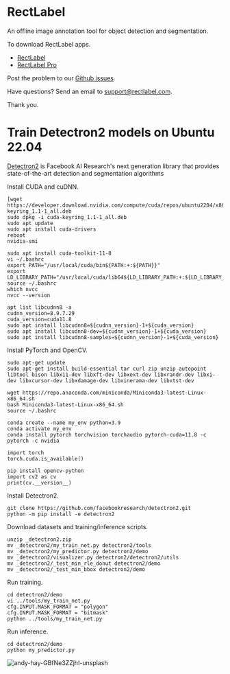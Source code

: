 # RectLabel
An offline image annotation tool for object detection and segmentation.

To download RectLabel apps.
- [RectLabel](https://apps.apple.com/app/id1210181730)
- [RectLabel Pro](https://apps.apple.com/app/id1490990105)

Post the problem to our [Github issues](https://github.com/ryouchinsa/Rectlabel-support/issues).

Have questions? Send an email to support@rectlabel.com.

Thank you.

# Train Detectron2 models on Ubuntu 22.04
[Detectron2](https://github.com/facebookresearch/detectron2) is Facebook AI Research's next generation library that provides state-of-the-art detection and segmentation algorithms

Install CUDA and cuDNN.
```
[wget https://developer.download.nvidia.com/compute/cuda/repos/ubuntu2204/x86_64/cuda-keyring_1.1-1_all.deb
sudo dpkg -i cuda-keyring_1.1-1_all.deb
sudo apt update
sudo apt install cuda-drivers
reboot
nvidia-smi

sudo apt install cuda-toolkit-11-8
vi ~/.bashrc
export PATH="/usr/local/cuda/bin${PATH:+:${PATH}}"
export LD_LIBRARY_PATH="/usr/local/cuda/lib64${LD_LIBRARY_PATH:+:${LD_LIBRARY_PATH}}"
source ~/.bashrc
which nvcc
nvcc --version

apt list libcudnn8 -a
cudnn_version=8.9.7.29
cuda_version=cuda11.8
sudo apt install libcudnn8=${cudnn_version}-1+${cuda_version}
sudo apt install libcudnn8-dev=${cudnn_version}-1+${cuda_version}
sudo apt install libcudnn8-samples=${cudnn_version}-1+${cuda_version}
```

Install PyTorch and OpenCV.
```
sudo apt-get update
sudo apt-get install build-essential tar curl zip unzip autopoint libtool bison libx11-dev libxft-dev libxext-dev libxrandr-dev libxi-dev libxcursor-dev libxdamage-dev libxinerama-dev libxtst-dev

wget https://repo.anaconda.com/miniconda/Miniconda3-latest-Linux-x86_64.sh
bash Miniconda3-latest-Linux-x86_64.sh
source ~/.bashrc

conda create --name my_env python=3.9
conda activate my_env
conda install pytorch torchvision torchaudio pytorch-cuda=11.8 -c pytorch -c nvidia

import torch
torch.cuda.is_available()

pip install opencv-python
import cv2 as cv
print(cv.__version__)
```

Install Detectron2.
```
git clone https://github.com/facebookresearch/detectron2.git
python -m pip install -e detectron2
```

Download datasets and training/inference scripts.
```
unzip _detectron2.zip
mv _detectron2/my_train_net.py detectron2/tools
mv _detectron2/my_predictor.py detectron2/demo
mv _detectron2/visualizer.py detectron2/detectron2/utils
mv _detectron2/_test_min_rle_donut detectron2/demo
mv _detectron2/_test_min_bbox detectron2/demo
```

Run training.
```
cd detectron2/demo
vi ../tools/my_train_net.py
cfg.INPUT.MASK_FORMAT = "polygon"
cfg.INPUT.MASK_FORMAT = "bitmask"
python ../tools/my_train_net.py
```

Run inference.
```
cd detectron2/demo
python my_predictor.py
```

![andy-hay-GBfNe3ZZjhI-unsplash](https://github.com/ryouchinsa/ryouchinsa.github.io/assets/1954306/7ec01e8b-2c89-4584-9b84-0990dd88d915)




















